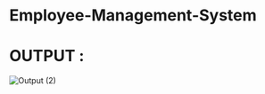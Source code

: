 # Employee-Management-System

# OUTPUT :

![Output (2)](https://user-images.githubusercontent.com/99710364/219040403-32a1f0be-efd5-4dc2-9d0e-0bd7e0d0e219.png)
